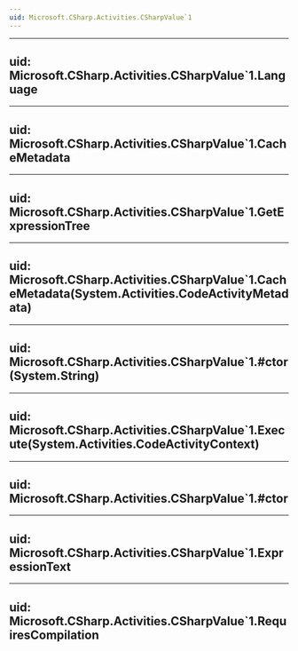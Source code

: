 ```yaml
---
uid: Microsoft.CSharp.Activities.CSharpValue`1
---
```


---
uid: Microsoft.CSharp.Activities.CSharpValue`1.Language
---

---
uid: Microsoft.CSharp.Activities.CSharpValue`1.CacheMetadata
---

---
uid: Microsoft.CSharp.Activities.CSharpValue`1.GetExpressionTree
---

---
uid: Microsoft.CSharp.Activities.CSharpValue`1.CacheMetadata(System.Activities.CodeActivityMetadata)
---

---
uid: Microsoft.CSharp.Activities.CSharpValue`1.#ctor(System.String)
---

---
uid: Microsoft.CSharp.Activities.CSharpValue`1.Execute(System.Activities.CodeActivityContext)
---

---
uid: Microsoft.CSharp.Activities.CSharpValue`1.#ctor
---

---
uid: Microsoft.CSharp.Activities.CSharpValue`1.ExpressionText
---

---
uid: Microsoft.CSharp.Activities.CSharpValue`1.RequiresCompilation
---
